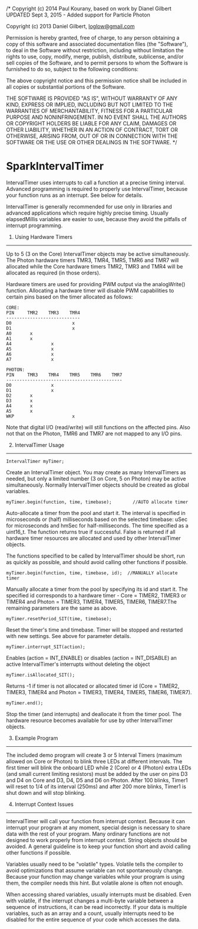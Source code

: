 /* Copyright (c) 2014 Paul Kourany, based on work by Dianel Gilbert
 UPDATED Sept 3, 2015 - Added support for Particle Photon

Copyright (c) 2013 Daniel Gilbert, loglow@gmail.com

Permission is hereby granted, free of charge, to any person obtaining a copy of
this software and associated documentation files (the "Software"), to deal in the
Software without restriction, including without limitation the rights to use, copy,
modify, merge, publish, distribute, sublicense, and/or sell copies of the Software,
and to permit persons to whom the Software is furnished to do so, subject to the
following conditions:

The above copyright notice and this permission notice shall be included in all
copies or substantial portions of the Software.

THE SOFTWARE IS PROVIDED "AS IS", WITHOUT WARRANTY OF ANY KIND, EXPRESS OR IMPLIED,
INCLUDING BUT NOT LIMITED TO THE WARRANTIES OF MERCHANTABILITY, FITNESS FOR A
PARTICULAR PURPOSE AND NONINFRINGEMENT. IN NO EVENT SHALL THE AUTHORS OR COPYRIGHT
HOLDERS BE LIABLE FOR ANY CLAIM, DAMAGES OR OTHER LIABILITY, WHETHER IN AN ACTION
OF CONTRACT, TORT OR OTHERWISE, ARISING FROM, OUT OF OR IN CONNECTION WITH THE
SOFTWARE OR THE USE OR OTHER DEALINGS IN THE SOFTWARE. */

SparkIntervalTimer 
==================

IntervalTimer uses interrupts to call a function at a precise timing 
interval. Advanced programming is required to properly use 
IntervalTimer, because your function runs as an interrupt. See below for 
details. 

IntervalTimer is generally recommended for use only in libraries and 
advanced applications which require highly precise timing. Usually 
elapsedMillis variables are easier to use, because they avoid the 
pitfalls of interrupt programming. 

1. Using Hardware Timers 
------------------------

Up to 5 (3 on the Core) IntervalTimer objects may be active simultaneously. The
Photon hardware timers TMR3, TMR4, TMR5, TMR6 and TMR7 will allocated while the Core 
hardware timers TMR2, TMR3 and TMR4 will be allocated as required (in those orders).

Hardware timers are used for providing PWM output via the analogWrite() function.
Allocating a hardware timer will disable PWM capabilities to certain pins based
on the timer allocated as follows:

```
CORE:
PIN		TMR2	TMR3	TMR4
----------------------------
D0						 x
D1						 x
A0		 x
A1		 x
A4				 x
A5				 x
A6				 x
A7 				 x

PHOTON:
PIN		TMR3	TMR4	TMR5	TMR6	TMR7
--------------------------------------------
D0			  	 x
D1			  	 x
D2		 x
D3		 x
A4		 x
A5		 x
WKP					     x

```
Note that digital I/O (read/write) will still functions on the affected pins.  Also not that on the Photon, TMR6 and TMR7 are not mapped to any I/O pins.

2. IntervalTimer Usage 
----------------------

```
IntervalTimer myTimer;
```
Create an IntervalTimer object. You may create as many IntervalTimers as 
needed, but only a limited number (3 on Core, 5 on Photon) may be active
simultaneously. Normally IntervalTimer objects should be created as global
variables. 


```
myTimer.begin(function, time, timebase);  		//AUTO allocate timer
```
Auto-allocate a timer from the pool and start it. The interval is specified in 
microseconds or (half) milliseconds based on the selected timebase: uSec for 
microseconds and hmSec for half-milliseconds. The time specified as a uint16_t.
The function returns true if successful. False is returned if all hardware
timer resources are allocated and used by other IntervalTimer objects.

The functions specified to be called by IntervalTimer should be short, run as
quickly as possible, and should avoid calling other functions if possible.


```
myTimer.begin(function, time, timebase, id);  //MANUALLY allocate timer
```
Manually allocate a timer from the pool by specifying its id and start it.
The specified id corresponds to a hardware timer - Core = TIMER2, TIMER3
or TIMER4 and Photon = TIMER3, TIMER4, TIMER5, TIMER6, TIMER7.The remaining
parameters are the same as above.


```
myTimer.resetPeriod_SIT(time, timebase);
```
Reset the timer's time and timebase.  Timer will be stopped and restarted with
new settings.  See above for parameter details.


```
myTimer.interrupt_SIT(action);
```
Enables (action = INT_ENABLE) or disables (action = INT_DISABLE) an active
IntervalTimer's interrupts without deleting the object


```
myTimer.isAllocated_SIT();
```
Returns -1 if timer is not allocated or allocated timer id (Core = TIMER2,
TIMER3, TIMER4 and Photon = TIMER3, TIMER4, TIMER5, TIMER6, TIMER7).


```
myTimer.end();
```
Stop the timer (and interrupts) and deallocate it from the timer pool. The hardware
resource becomes available for use by other IntervalTimer objects. 


3. Example Program 
------------------

The included demo program will create 3 or 5 Interval Timers (maximum 
allowed on Core or Photon) to blink three LEDs at different intervals.
The first timer will blink the onboard LED while 2 (Core) or 4 (Photon)
extra LEDs (and small current limiting resistors) must be added by the
user on pins D3 and D4 on Core and D3, D4, D5 and D6 on Photon. After
100 blinks, Timer1 will reset to 1/4 of its interval (250ms) and
after 200 more blinks, Timer1 is shut down and will stop blinking.


4. Interrupt Context Issues 
---------------------------

IntervalTimer will call your function from interrupt context. Because it 
can interrupt your program at any moment, special design is necessary to 
share data with the rest of your program. Many ordinary functions are 
not designed to work properly from interrupt context. String objects 
should be avoided. A general guideline is to keep your function short 
and avoid calling other functions if possible. 

Variables usually need to be "volatile" types. Volatile tells the 
compiler to avoid optimizations that assume variable can not 
spontaneously change. Because your function may change variables while 
your program is using them, the compiler needs this hint. But volatile 
alone is often not enough. 

When accessing shared variables, usually interrupts must be disabled. 
Even with volatile, if the interrupt changes a multi-byte variable 
between a sequence of instructions, it can be read incorrectly. If your 
data is multiple variables, such as an array and a count, usually 
interrupts need to be disabled for the entire sequence of your code 
which accesses the data. 
